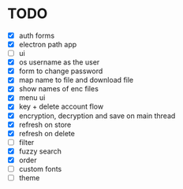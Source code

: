 # TODO

-   [x] auth forms
-   [x] electron path app
-   [ ] ui
-   [x] os username as the user
-   [x] form to change password
-   [x] map name to file and download file
-   [x] show names of enc files
-   [x] menu ui
-   [x] key + delete account flow
-   [x] encryption, decryption and save on main thread
-   [x] refresh on store
-   [x] refresh on delete
-   [ ] filter
-   [x] fuzzy search
-   [x] order
-   [ ] custom fonts
-   [ ] theme
